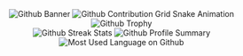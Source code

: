 <div align="center">
  <picture>
    <source
      media="(prefers-color-scheme: dark)"
      srcset="https://abgox.com/github-banner-dark.svg"
    />
    <source
      media="(prefers-color-scheme: light)"
      srcset="https://abgox.com/github-banner.svg"
    />
    <img
      src="https://abgox.com/github-banner.svg"
      alt="Github Banner"
    />
  </picture>

  <picture>
    <source
      media="(prefers-color-scheme: dark)"
      srcset="https://abgox.com/github-contribution-grid-snake-dark.svg"
    />
    <source
      media="(prefers-color-scheme: light)"
      srcset="https://abgox.com/github-contribution-grid-snake.svg"
    />
    <img
      src="https://abgox.com/github-contribution-grid-snake.svg"
      alt="Github Contribution Grid Snake Animation"
    />
  </picture>

  <picture>
    <source
      media="(prefers-color-scheme: dark)"
      srcset="https://abgox.com/github-trophy-dark.svg"
    />
    <source
      media="(prefers-color-scheme: light)"
      srcset="https://abgox.com/github-trophy.svg"
    />
    <img
      src="https://abgox.com/github-trophy.svg"
      alt="Github Trophy"
    />
  </picture>
</div>

<div align="center">
  <picture>
    <source
      media="(prefers-color-scheme: dark)"
      srcset="https://abgox.com/github-streak-stats-dark.svg"
    />
    <source
      media="(prefers-color-scheme: light)"
      srcset="https://abgox.com/github-streak-stats.svg"
    />
    <img
      src="https://abgox.com/github-streak-stats.svg"
      alt="Github Streak Stats"
    />
  </picture>

  <picture>
    <source
      media="(prefers-color-scheme: dark)"
      srcset="https://abgox.com/github-profile-summary-dark.svg"
    />
    <source
      media="(prefers-color-scheme: light)"
      srcset="https://abgox.com/github-profile-summary.svg"
    />
    <img
      src="https://abgox.com/github-profile-summary.svg"
      alt="Github Profile Summary"
    />
  </picture>

  <picture>
    <source
      media="(prefers-color-scheme: dark)"
      srcset="https://abgox.com/github-top-langs-dark.svg"
    />
    <source
      media="(prefers-color-scheme: light)"
      srcset="https://abgox.com/github-top-langs.svg"
    />
    <img
      src="https://abgox.com/github-top-langs.svg"
      alt="Most Used Language on Github"
    />
  </picture>
</div>
